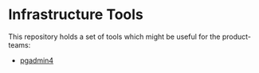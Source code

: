 # Infrastructure Tools

This repository holds a set of tools which might be useful for the product-teams:

* [pgadmin4](https://artifacthub.io/packages/helm/runix/pgadmin4)
